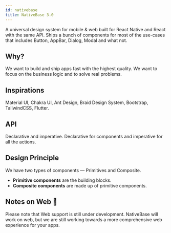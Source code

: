 ```yaml
---
id: nativebase
title: NativeBase 3.0
---
```


A universal design system for mobile & web built for React Native and React with the same API. Ships a bunch of components for most of the use-cases that includes Button, AppBar, Dialog, Modal and what not.

## Why?

We want to build and ship apps fast with the highest quality. We want to focus on the business logic and to solve real problems.

## Inspirations

Material UI, Chakra UI, Ant Design, Braid Design System, Bootstrap, TailwindCSS, Flutter.

## API

Declarative and imperative. Declarative for components and imperative for all the actions.

## Design Principle

We have two types of components — Primitives and Composite.

- **Primitive components** are the building blocks.
- **Composite components** are made up of primitive components.

## Notes on Web 🚨

Please note that Web support is still under development. NativeBase will work on web, but we are still working towards a more comprehensive web experience for your apps.
